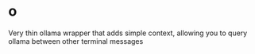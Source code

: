 # o
Very thin ollama wrapper that adds simple context, allowing you to query ollama between other terminal messages
